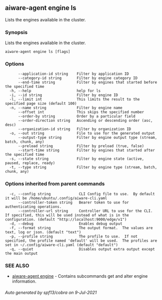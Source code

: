 ## aiware-agent engine ls

Lists the engines available in the cluster.

### Synopsis

Lists the engines available in the cluster.

```
aiware-agent engine ls [flags]
```

### Options

```
      --application-id string    Filter by application ID
      --category-id string       Filter by engine category ID
      --end-time string          Filter by engines that started before the specified time
  -h, --help                     help for ls
  -i, --id string                Filter by engine ID
  -l, --limit int                This limits the result to the specified page size (default 100)
  -n, --name string              Filter by engine name
      --offset int               This skips the specified number
      --order-by string          Order by a particular field
      --order-direction string   Ascending or descending order (asc, desc)
      --organization-id string   Filter by organization ID
  -o, --out string               File to use for the generated output
      --output-type string       Filter by engine output type (stream, batch, chunk, any)
      --preload string           Filter by preload (true, false)
      --start-time string        Filter by engines that started after the specified time
  -s, --state string             Filter by engine state (active, paused, replace, ready)
  -t, --type string              Filter by engine type (stream, batch, chunk, any)
```

### Options inherited from parent commands

```
  -c, --config string             CLI Config file to use.  By default it will be /home/ubuntu/.config/aiware-cli.yaml
      --controller-token string   Bearer token to use for authenticating operations.
      --controller-url string     Controller URL to use for the CLI.  If specified, this will be used instead of what is in the configuration. (default "http://localhost:9000/edge/v1")
  -d, --debug                     Enables debug output
  -f, --format string             The output format.  The values are text, log or json. (default "text")
  -p, --profile string            The profile to use.  If not specified, the profile named 'default' will be used.  The profiles are set in ~/.config/aiware-cli.yaml (default "default")
  -q, --quiet                     Disables output extra output except the main output
```

### SEE ALSO

* [aiware-agent engine](/cli/aiware-agent_engine.md)	 - Contains subcommands get and alter engine information.

###### Auto generated by spf13/cobra on 9-Jul-2021
